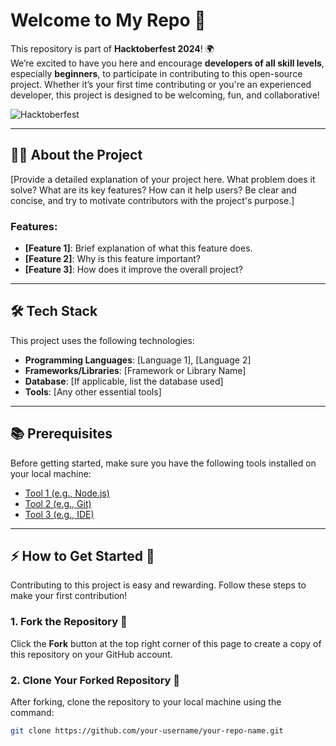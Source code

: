 # Welcome to My Repo 🎉

This repository is part of **Hacktoberfest 2024**! 🌍  
We’re excited to have you here and encourage **developers of all skill levels**, especially **beginners**, to participate in contributing to this open-source project. Whether it’s your first time contributing or you're an experienced developer, this project is designed to be welcoming, fun, and collaborative!

![Hacktoberfest](https://hacktoberfest.digitalocean.com/assets/HF24_social-744d364211aec2b6a28c9fe9688f040b9216680f780b0d8052d20651f6e16bdf.png)

---

## 🧑‍💻 About the Project

[Provide a detailed explanation of your project here. What problem does it solve? What are its key features? How can it help users? Be clear and concise, and try to motivate contributors with the project's purpose.]

### Features:
- **[Feature 1]**: Brief explanation of what this feature does.
- **[Feature 2]**: Why is this feature important?
- **[Feature 3]**: How does it improve the overall project?

---

## 🛠️ Tech Stack

This project uses the following technologies:
- **Programming Languages**: [Language 1], [Language 2]
- **Frameworks/Libraries**: [Framework or Library Name]
- **Database**: [If applicable, list the database used]
- **Tools**: [Any other essential tools]

---

## 📚 Prerequisites

Before getting started, make sure you have the following tools installed on your local machine:

- [Tool 1 (e.g., Node.js)](https://nodejs.org/en/)
- [Tool 2 (e.g., Git)](https://git-scm.com/)
- [Tool 3 (e.g., IDE)](https://code.visualstudio.com/)

---

## ⚡ How to Get Started 🚀

Contributing to this project is easy and rewarding. Follow these steps to make your first contribution!

### 1. Fork the Repository 🍴

Click the **Fork** button at the top right corner of this page to create a copy of this repository on your GitHub account.

### 2. Clone Your Forked Repository 📂

After forking, clone the repository to your local machine using the command:

```bash
git clone https://github.com/your-username/your-repo-name.git

